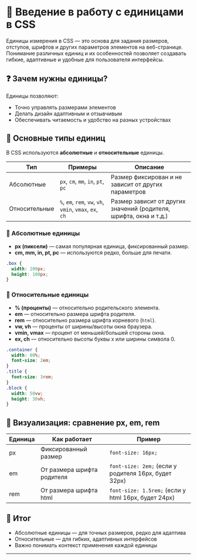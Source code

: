# 📌 Введение в работу с единицами в CSS

Единицы измерения в CSS — это основа для задания размеров, отступов, шрифтов и других параметров элементов на веб-странице. Понимание различных единиц и их особенностей позволяет создавать гибкие, адаптивные и удобные для пользователя интерфейсы.

## ❓ Зачем нужны единицы?

Единицы позволяют:
- Точно управлять размерами элементов
- Делать дизайн адаптивным и отзывчивым
- Обеспечивать читаемость и удобство на разных устройствах

## 📌 Основные типы единиц

В CSS используются **абсолютные** и **относительные** единицы.

| Тип         | Примеры         | Описание |
|-------------|-----------------|----------|
| Абсолютные  | `px`, `cm`, `mm`, `in`, `pt`, `pc` | Размер фиксирован и не зависит от других параметров |
| Относительные | `%`, `em`, `rem`, `vw`, `vh`, `vmin`, `vmax`, `ex`, `ch` | Размер зависит от других значений (родителя, шрифта, окна и т.д.) |

### 🔹 Абсолютные единицы
- **px (пиксели)** — самая популярная единица, фиксированный размер.
- **cm, mm, in, pt, pc** — используются редко, больше для печати.

```css
.box {
  width: 200px;
  height: 100px;
}
```

### 🔹 Относительные единицы
- **% (проценты)** — относительно родительского элемента.
- **em** — относительно размера шрифта родителя.
- **rem** — относительно размера шрифта корневого (`html`).
- **vw, vh** — проценты от ширины/высоты окна браузера.
- **vmin, vmax** — процент от меньшей/большей стороны окна.
- **ex, ch** — относительно высоты буквы x или ширины символа 0.

```css
.container {
  width: 80%;
  font-size: 2em;
}
.title {
  font-size: 3rem;
}
.block {
  width: 50vw;
  height: 30vh;
}
```

## 🔹 Визуализация: сравнение px, em, rem

| Единица | Как работает | Пример |
|---------|--------------|--------|
| px      | Фиксированный размер | `font-size: 16px;` |
| em      | От размера шрифта родителя | `font-size: 2em;` (если у родителя 16px, будет 32px) |
| rem     | От размера шрифта html | `font-size: 1.5rem;` (если у html 16px, будет 24px) |

## 🎯 Итог

- Абсолютные единицы — для точных размеров, редко для адаптива
- Относительные — для гибких, адаптивных интерфейсов
- Важно понимать контекст применения каждой единицы 

---